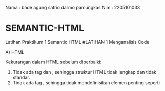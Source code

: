 Nama : bade agung satrio darmo pamungkas Nim : 2205101033
# SEMANTIC-HTML
Latihan Praktikum 1 Semantic HTML
#LATIHAN 1
Menganalisis Code

A) HTML

Kekurangan dalam HTML sebelum diperbaiki:
  1.  Tidak ada tag dan , sehingga struktur HTML tidak lengkap dan tidak standar.
  2.  Tidak ada tag , sehingga tidak mendefinisikan elemen penting seperti <title>, , dan .

Efeknya: Website yang tidak memenuhi struktur standar mungkin tidak dirender dengan benar di beberapa browser atau mungkin memiliki masalah kompatibilitas.

Setelah di perbaiki:

  1.  Penambahan tag , , dan membuat struktur lebih lengkap dan sesuai standar HTML5.
  2.  Penggunaan tag dan memastikan website tampil baik di berbagai perangkat, terutama pada tampilan mobile.
  3.  Dengan adanya , file CSS terpisah akan dihubungkan dengan benar, sehingga pemisahan antara konten (HTML) dan tampilan        (CSS) lebih terstruktur.

B) CSS
Kekurangan dalam CSS sebelum diperbaiki
  
  1.  Pada header, nav, section, footer { padding: 5px; }, pengaturan padding diterapkan secara langsung, tetapi bagian ini        memiliki potensi untuk menyebabkan konflik saat CSS lebih kompleks.
  2.  Struktur display: grid pada body sudah baik, tetapi deklarasi margin: 10px; tidak diulang pada versi yang diperbarui.


Setelah di perbaiki:
  1.  Penggunaan grid layout tetap sama, tetapi margin pada body dihapus. Hal ini bisa mengurangi jarak yang muncul pada           pinggir konten, membuat tata letak lebih presisi.
  2.  Penulisan padding: 5; pada header, nav, section, footer ada kesalahan, karena harusnya padding: 5px;. Jika tidak             diperbaiki, ini akan menyebabkan padding tidak diterapkan dan elemen terlihat lebih rapat.
  3.  Konsistensi dalam penamaan dan penggunaan kelas untuk menjaga struktur yang lebih rapi telah ditingkatkan dalam              pembaruan ini.
